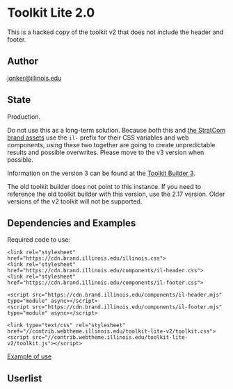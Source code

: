 # Toolkit Lite 2.0

This is a hacked copy of the toolkit v2 that does not include the header and footer. 

## Author

jonker@illinois.edu

## State

Production. 

Do not use this as a long-term solution. Because both this and [the StratCom brand assets](https://cdn.brand.illinois.edu/) use the `il-` prefix for their CSS variables and web components, using these two together are going to create unpredictable results and possible overwrites. Please move to the v3 version when possible. 

Information on the version 3 can be found at the [Toolkit Builder 3](https://cdn.brand.illinois.edu/).

The old toolkit builder does not point to this instance. If you need to reference the old toolkit builder with this version, use the 2.17 version. Older versions of the v2 toolkit will not be supported. 

## Dependencies and Examples

Required code to use:

```
<link rel="stylesheet" href="https://cdn.brand.illinois.edu/illinois.css">
<link rel="stylesheet" href="https://cdn.brand.illinois.edu/components/il-header.css">
<link rel="stylesheet" href="https://cdn.brand.illinois.edu/components/il-footer.css">

<script src="https://cdn.brand.illinois.edu/components/il-header.mjs" type="module" async></script>
<script src="https://cdn.brand.illinois.edu/components/il-footer.mjs" type="module" async></script>

<link type="text/css" rel="stylesheet" href="//contrib.webtheme.illinois.edu/toolkit-lite-v2/toolkit.css"> 
<script src="//contrib.webtheme.illinois.edu/toolkit-lite-v2/toolkit.js"></script>

```

[Example of use](https://contrib.webtheme.illinois.edu/toolkit-lite-v2/example.html)

## Userlist



